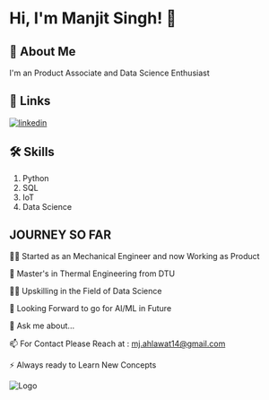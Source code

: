 
# Hi, I'm Manjit Singh! 👋


## 🚀 About Me
I'm an Product Associate and Data Science Enthusiast


## 🔗 Links

[![linkedin](https://img.shields.io/badge/linkedin-0A66C2?style=for-the-badge&logo=linkedin&logoColor=white)](www.linkedin.com/in/manjit-singh14)

## 🛠 Skills
1. Python
2. SQL
3. IoT
4. Data Science


## JOURNEY SO FAR 
👩‍💻 Started as an Mechanical Engineer and now Working as Product

🧠 Master's in Thermal Engineering from DTU

👯‍♀️ Upskilling in the Field of Data Science 

🤔 Looking Forward to go for AI/ML in Future

💬 Ask me about...

📫 For Contact Please Reach at : mj.ahlawat14@gmail.com

⚡️ Always ready to Learn New Concepts


![Logo](https://github-readme-stats.vercel.app/api?username=MrManjit&&show_icons=true&title_color=ffffff&icon_color=bb2acf&text_color=daf7dc&bg_color=151515)

